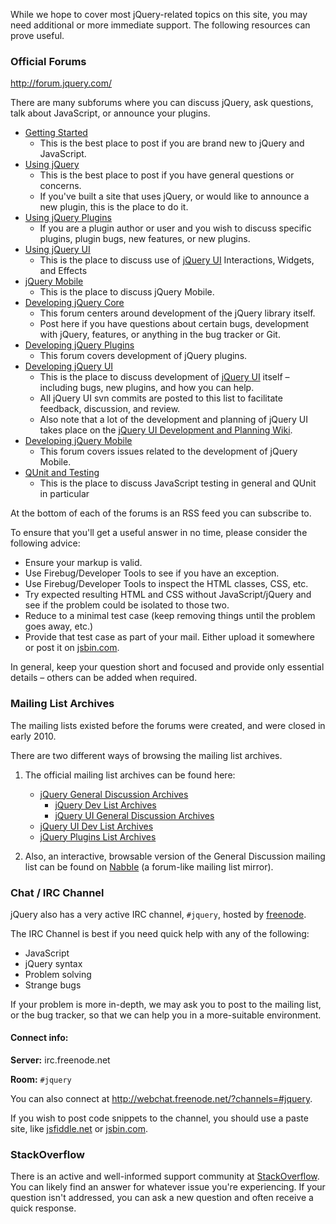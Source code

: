 <script>{
	"title": "Additional jQuery Support"
}</script>

While we hope to cover most jQuery-related topics on this site, you may need additional or more immediate support. The following resources can prove useful.

### Official Forums

http://forum.jquery.com/

There are many subforums where you can discuss jQuery, ask questions, talk about JavaScript, or announce your plugins.

* [Getting Started](http://forum.jquery.com/getting-started)
	* This is the best place to post if you are brand new to jQuery and JavaScript.
* [Using jQuery](http://forum.jquery.com/using-jquery)
	* This is the best place to post if you have general questions or concerns.
	* If you've built a site that uses jQuery, or would like to announce a new plugin, this is the place to do it.
* [Using jQuery Plugins](http://forum.jquery.com/using-jquery-plugins)
	* If you are a plugin author or user and you wish to discuss specific plugins, plugin bugs, new features, or new plugins.
* [Using jQuery UI](http://forum.jquery.com/using-jquery-ui)
	* This is the place to discuss use of [jQuery UI](http://jqueryui.com/) Interactions, Widgets, and Effects
* [jQuery Mobile](http://forum.jquery.com/jquery-mobile)
	* This is the place to discuss jQuery Mobile.
* [Developing jQuery Core](http://forum.jquery.com/developing-jquery-core)
	* This forum centers around development of the jQuery library itself.
	* Post here if you have questions about certain bugs, development with jQuery, features, or anything in the bug tracker or Git.
* [Developing jQuery Plugins](http://forum.jquery.com/developing-jquery-plugins)
	* This forum covers development of jQuery plugins.
* [Developing jQuery UI](http://forum.jquery.com/developing-jquery-ui)
	* This is the place to discuss development of [jQuery UI](http://jqueryui.com/) itself – including bugs, new plugins, and how you can help.
	* All jQuery UI svn commits are posted to this list to facilitate feedback, discussion, and review.
	* Also note that a lot of the development and planning of jQuery UI takes place on the [jQuery UI Development and Planning Wiki](http://wiki.jqueryui.com/).
* [Developing jQuery Mobile](http://forum.jquery.com/developing-jquery-mobile)
	* This forum covers issues related to the development of jQuery Mobile.
* [QUnit and Testing](http://forum.jquery.com/qunit-and-testing)
	* This is the place to discuss JavaScript testing in general and QUnit in particular

At the bottom of each of the forums is an RSS feed you can subscribe to.

To ensure that you'll get a useful answer in no time, please consider the following advice:

* Ensure your markup is valid.
* Use Firebug/Developer Tools to see if you have an exception.
* Use Firebug/Developer Tools to inspect the HTML classes, CSS, etc.
* Try expected resulting HTML and CSS without JavaScript/jQuery and see if the problem could be isolated to those two.
* Reduce to a minimal test case (keep removing things until the problem goes away, etc.)
* Provide that test case as part of your mail. Either upload it somewhere or post it on [jsbin.com](http://jsbin.com/).

In general, keep your question short and focused and provide only essential details – others can be added when required.

### Mailing List Archives

The mailing lists existed before the forums were created, and were closed in early 2010.

There are two different ways of browsing the mailing list archives.

1. The official mailing list archives can be found here:
	* [jQuery General Discussion Archives](http://groups.google.com/group/jquery-en)
		* [jQuery Dev List Archives](http://groups.google.com/group/jquery-dev)
		* [jQuery UI General Discussion Archives](http://groups.google.com/group/jquery-ui)
	* [jQuery UI Dev List Archives](http://groups.google.com/group/jquery-ui-dev)
	* [jQuery Plugins List Archives](http://groups.google.com/group/jquery-plugins)

2. Also, an interactive, browsable version of the General Discussion mailing list can be found on [Nabble](http://jquery.10927.n7.nabble.com/jQuery-General-Discussion-f3.html) (a forum-like mailing list mirror).

### Chat / IRC Channel

jQuery also has a very active IRC channel, `#jquery`, hosted by [freenode](http://freenode.net/).

The IRC Channel is best if you need quick help with any of the following:

* JavaScript
* jQuery syntax
* Problem solving
* Strange bugs

If your problem is more in-depth, we may ask you to post to the mailing list, or the bug tracker, so that we can help you in a more-suitable environment.

#### Connect info:

**Server:** irc.freenode.net

**Room:** `#jquery`

You can also connect at http://webchat.freenode.net/?channels=#jquery.

If you wish to post code snippets to the channel, you should use a paste site, like [jsfiddle.net](http://jsfiddle.net/) or [jsbin.com](http://jsbin.com/).

### StackOverflow

There is an active and well-informed support community at [StackOverflow](http://stackoverflow.com/questions/tagged/jquery). You can likely find an answer for whatever issue you're experiencing. If your question isn't addressed, you can ask a new question and often receive a quick response.

